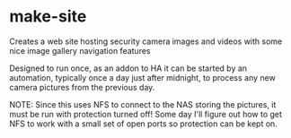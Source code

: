 # make-site
Creates a web site hosting security camera images and videos
with some nice image gallery navigation features

Designed to run once, as an addon to HA it can be started by an
automation, typically once a day just after midnight, to process
any new camera pictures from the previous day.

NOTE: Since this uses NFS to connect to the NAS storing the pictures,
it must be run with protection turned off! Some day I'll figure out
how to get NFS to work with a small set of open ports so protection can
be kept on.
